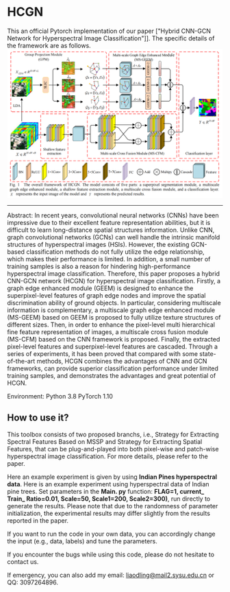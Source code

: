 # HCGN
This an official Pytorch implementation of our paper ["Hybrid CNN-GCN Network for Hyperspectral Image Classification"]]. The specific details of the framework are as follows.
![HCGN](./HCGN.PNG)
****

Abstract: In recent years, convolutional neural networks (CNNs) have been impressive due to their excellent feature representation abilities, but it is difficult to learn long-distance spatial structures information. Unlike CNN, graph convolutional networks (GCNs) can well handle the intrinsic manifold structures of hyperspectral images (HSIs). However, the existing GCN-based classification methods do 
not fully utilize the edge relationship, which makes their performance is limited. In addition, a small number of training samples is also a reason for hindering high-performance hyperspectral image classification. Therefore, this paper proposes a hybrid CNN-GCN network (HCGN) for hyperspectral image classification. Firstly, a graph edge enhanced module (GEEM) is designed to enhance the superpixel-level features of graph edge nodes and improve the spatial discrimination ability of ground objects. In particular, considering multiscale information is complementary, a multiscale graph edge enhanced module (MS-GEEM) based on GEEM is proposed to fully utilize texture structures of different sizes. Then, in order to enhance the pixel-level multi hierarchical fine feature representation of images, a multiscale cross fusion module (MS-CFM) based on the CNN framework is proposed. Finally, the extracted pixel-level features and superpixel-level features are cascaded. Through a series of experiments, it has been proved that compared with some state-of-the-art methods, HCGN combines the advantages of CNN and GCN frameworks, can provide superior classification performance under limited training samples, and demonstrates the advantages and great potential of HCGN.

Environment: 
Python 3.8
PyTorch 1.10

How to use it?
---------------------
This toolbox consists of two proposed branchs, i.e., Strategy for Extracting Spectral Features Based on MSSP and Strategy for Extracting Spatial Features, that can be plug-and-played into both pixel-wise and patch-wise hyperspectral image classification. For more details, please refer to the paper.

Here an example experiment is given by using **Indian Pines hyperspectral data**. Here is an example experiment using hyperspectral data of Indian pine trees. Set parameters in the **Main. py** function: **FLAG=1, current_ Train_ Ratio=0.01, Scale=50, Scale1=200, Scale2=300)**, run directly to generate the results. Please note that due to the randomness of parameter initialization, the experimental results may differ slightly from the results reported in the paper.

If you want to run the code in your own data, you can accordingly change the input (e.g., data, labels) and tune the parameters.

If you encounter the bugs while using this code, please do not hesitate to contact us.

If emergency, you can also add my email: liaodling@mail2.sysu.edu.cn or QQ: 3097264896.

